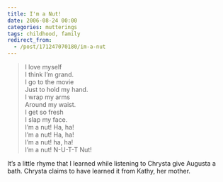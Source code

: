 ```yaml
---
title: I'm a Nut!
date: 2006-08-24 00:00
categories: mutterings
tags: childhood, family
redirect_from:
  - /post/171247070180/im-a-nut
---
```


> I love myself<br>
> I think I&rsquo;m grand.<br>
> I go to the movie<br>
> Just to hold my hand.<br>
> I wrap my arms<br>
> Around my waist.<br>
> I get so fresh<br>
> I slap my face.<br>
> I&rsquo;m a nut! Ha, ha!<br>
> I&rsquo;m a nut! Ha, ha!<br>
> I&rsquo;m a nut! ha, ha!<br>
> I&rsquo;m a nut! N-U-T-T Nut!

It&rsquo;s a little rhyme that I learned while listening to Chrysta give Augusta a bath. Chrysta claims to have learned it from Kathy, her mother.
